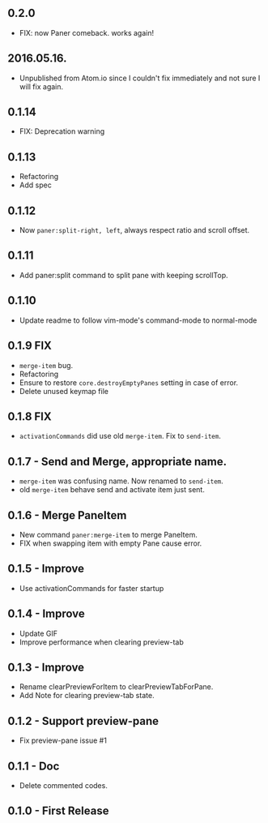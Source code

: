 ## 0.2.0
- FIX: now Paner comeback. works again!

## 2016.05.16.
- Unpublished from Atom.io since I couldn't fix immediately and not sure I will fix again.

## 0.1.14
- FIX: Deprecation warning

## 0.1.13
- Refactoring
- Add spec

## 0.1.12
- Now `paner:split-right, left`, always respect ratio and scroll offset.

## 0.1.11
- Add paner:split command to split pane with keeping scrollTop.

## 0.1.10
- Update readme to follow vim-mode's command-mode to normal-mode

## 0.1.9 FIX
- `merge-item` bug.
- Refactoring
- Ensure to restore `core.destroyEmptyPanes` setting in case of error.
- Delete unused keymap file

## 0.1.8 FIX
- `activationCommands` did use old `merge-item`. Fix to `send-item`.

## 0.1.7 - Send and Merge, appropriate name.
- `merge-item` was confusing name. Now renamed to `send-item`.
- old `merge-item` behave send and activate item just sent.

## 0.1.6 - Merge PaneItem
- New command `paner:merge-item` to merge PaneItem.
- FIX when swapping item with empty Pane cause error.

## 0.1.5 - Improve
- Use activationCommands for faster startup

## 0.1.4 - Improve
* Update GIF
* Improve performance when clearing preview-tab

## 0.1.3 - Improve
* Rename clearPreviewForItem to clearPreviewTabForPane.
* Add Note for clearing preview-tab state.

## 0.1.2 - Support preview-pane
* Fix preview-pane issue #1

## 0.1.1 - Doc
* Delete commented codes.

## 0.1.0 - First Release
